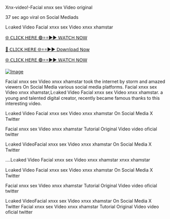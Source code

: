 Xnx-video!-Facial xnxx sex Video original


37 sec ago viral on Social Mediads

L𝚎aked Video Facial xnxx sex Video xnxx xhamstar

[🌐 𝖢𝖫𝖨𝖢𝖪 𝖧𝖤𝖱𝖤 🟢==►► 𝖶𝖠𝖳𝖢𝖧 𝖭𝖮𝖶](https://3-tanei-pinik.blogspot.com/2025/02/viral-video.html)

[🔴 𝖢𝖫𝖨𝖢𝖪 𝖧𝖤𝖱𝖤 🌐==►► 𝖣𝗈𝗐𝗇𝗅𝗈𝖺𝖽 𝖭𝗈𝗐](https://3-tanei-pinik.blogspot.com/2025/02/viral-video.html)

[🌐 𝖢𝖫𝖨𝖢𝖪 𝖧𝖤𝖱𝖤 🟢==►► 𝖶𝖠𝖳𝖢𝖧 𝖭𝖮𝖶](https://3-tanei-pinik.blogspot.com/2025/02/viral-video.html)

[![Image](https://github.com/user-attachments/assets/ff3b7bd4-415c-4ca3-a6c8-b1f096193c29)](https://3-tanei-pinik.blogspot.com/2025/02/viral-video.html)

Facial xnxx sex Video xnxx xhamstar took the internet by storm and amazed viewers On Social Media various social media platforms. Facial xnxx sex Video xnxx xhamstar,L𝚎aked Video Facial xnxx sex Video xnxx xhamstar. a young and talented digital creator, recently became famous thanks to this interesting video.

L𝚎aked Video Facial xnxx sex Video xnxx xhamstar On Social Media X Twitter

Facial xnxx sex Video xnxx xhamstar Tutorial Original Video video oficial twitter

L𝚎aked VideoFacial xnxx sex Video xnxx xhamstar On Social Media X Twitter

....L𝚎aked Video Facial xnxx sex Video xnxx xhamstar xnxx xhamstar

L𝚎aked Video Facial xnxx sex Video xnxx xhamstar On Social Media X Twitter

Facial xnxx sex Video xnxx xhamstar Tutorial Original Video video oficial twitter

L𝚎aked VideoFacial xnxx sex Video xnxx xhamstar On Social Media X Twitter
Facial xnxx sex Video xnxx xhamstar Tutorial Original Video video oficial twitter
